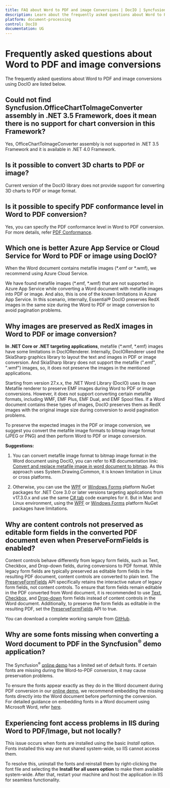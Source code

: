 ```yaml
---
title: FAQ about Word to PDF and image Conversions | DocIO | Syncfusion&reg;
description: Learn about the frequently asked questions about Word to PDF and image conversions in the .NET Word (DocIO) library.
platform: document-processing
control: DocIO
documentation: UG
---
```


# Frequently asked questions about Word to PDF and image conversions

The frequently asked questions about Word to PDF and image conversions using DocIO are listed below.

## Could not find Syncfusion.OfficeChartToImageConverter assembly in .NET 3.5 Framework, does it mean there is no support for chart conversion in this Framework? 

Yes, OfficeChartToImageConverter assembly is not supported in .NET 3.5 Framework and it is available in .NET 4.0 Framework.

## Is it possible to convert 3D charts to PDF or image?

Current version of the DocIO library does not provide support for converting 3D charts to PDF or image format.

## Is it possible to specify PDF conformance level in Word to PDF conversion?

Yes, you can specify the PDF conformance level in Word to PDF conversion. For more details, refer [PDF Conformance](https://help.syncfusion.com/document-processing/pdf/pdf-library/net/working-with-pdf-conformance).

## Which one is better Azure App Service or Cloud Service for Word to PDF or image using DocIO?

When the Word document contains metafile images (*.emf or *.wmf), we recommend using Azure Cloud Service.

We have found metafile images (*.emf, *.wmf) that are not supported in Azure App Service while converting a Word document with metafile images into PDF or image. And also, this is one of the known limitations in Azure App Service. In this scenario, internally, Essential&reg; DocIO preserves RedX images in the same size during the Word to PDF or image conversion to avoid pagination problems.

## Why images are preserved as RedX images in Word to PDF or image conversion?

**In .NET Core or .NET targeting applications**, metafile (*.wmf, *.emf) images have some limitations in DocIORenderer. Internally, DocIORenderer used the SkiaSharp graphics library to layout the text and images in PDF or image conversion. And SkiaSharp library does not support the metafile (".emf", ".wmf") images, so, it does not preserve the images in the mentioned applications.

Starting from version 27.x.x, the .NET Word Library (DocIO) uses its own Metafile renderer to preserve EMF images during Word to PDF or image conversions. However, it does not support converting certain metafile formats, including WMF, EMF Plus, EMF Dual, and EMF Spool files. If a Word document contains these types of images, DocIO preserves them as RedX images with the original image size during conversion to avoid pagination problems.

To preserve the expected images in the PDF or image conversion, we suggest you convert the metafile image formats to bitmap image format (JPEG or PNG) and then perform Word to PDF or image conversion.

**Suggestions:**

1. You can convert metafile image format to bitmap image format in the Word document using DocIO, you can refer to KB documentation link: [Convert and replace metafile image in word document to bitmap](https://support.syncfusion.com/kb/article/11331/how-to-convert-and-replace-emf-image-in-word-document-to-png-with-same-size). As this approach uses System.Drawing.Common, it is known limitation in Linux or cross platforms.

2. Otherwise, you can use the [WPF](https://www.nuget.org/packages/Syncfusion.DocToPDFConverter.Wpf/) or [Windows Forms](https://www.nuget.org/packages/Syncfusion.DocToPDFConverter.WinForms/) platform NuGet packages for .NET Core 3.0 or later versions targeting applications from v17.3.0.x and use the same [C# tab](https://help.syncfusion.com/document-processing/word/conversions/word-to-pdf/net/word-to-pdf) code examples for it. But in Mac and Linux environment, using the [WPF](https://www.nuget.org/packages/Syncfusion.DocToPDFConverter.Wpf) or [Windows Forms](https://www.nuget.org/packages/Syncfusion.DocToPDFConverter.WinForms/) platform NuGet packages have limitations.

## Why are content controls not preserved as editable form fields in the converted PDF document even when PreserveFormFields is enabled? 

Content controls behave differently from legacy form fields, such as Text, Checkbox, and Drop-down fields, during conversions to PDF format. While legacy form fields are typically preserved as editable form fields in the resulting PDF document, content controls are converted to plain text. The [PreserveFormFields](https://help.syncfusion.com/cr/document-processing/Syncfusion.DocToPDFConverter.DocToPDFConverterSettings.html#Syncfusion_DocToPDFConverter_DocToPDFConverterSettings_PreserveFormFields) API specifically retains the interactive nature of legacy form fields, not content controls.
To ensure that form fields remain editable in the PDF converted from Word document, it is recommended to use [Text](https://help.syncfusion.com/document-processing/word/word-library/net/working-with-form-fields#text-form-field), [Checkbox](https://help.syncfusion.com/document-processing/word/word-library/net/working-with-form-fields#check-box), and [Drop-down](https://help.syncfusion.com/document-processing/word/word-library/net/working-with-form-fields#drop-down) form fields instead of content controls in the Word document. Additionally, to preserve the form fields as editable in the resulting PDF, set the [PreserveFormFields](https://help.syncfusion.com/cr/document-processing/Syncfusion.DocToPDFConverter.DocToPDFConverterSettings.html#Syncfusion_DocToPDFConverter_DocToPDFConverterSettings_PreserveFormFields) API to true.

You can download a complete working sample from [GitHub](https://github.com/SyncfusionExamples/DocIO-Examples/tree/main/Word-to-PDF-Conversion/Create-fillable-PDF-from-Word).

## Why are some fonts missing when converting a Word document to PDF in the Syncfusion<sup>®</sup> demo application?

The Syncfusion<sup>®</sup> [online demo](https://ej2aspnetcore.azurewebsites.net/aspnetcore/word/wordtopdf#/material3) has a limited set of default fonts. If certain fonts are missing during the Word-to-PDF conversion, it may cause preservation problems.

To ensure the fonts appear exactly as they do in the Word document during PDF conversion in our [online demo](https://ej2aspnetcore.azurewebsites.net/aspnetcore/word/wordtopdf#/material3), we recommend embedding the missing fonts directly into the Word document before performing the conversion. For detailed guidance on embedding fonts in a Word document using Microsoft Word, refer [here](https://support.syncfusion.com/kb/article/13969/how-to-resolve-font-problems-during-word-to-pdf-or-image-conversion#suggestion-3:-embed-fonts-in-docx).

## Experiencing font access problems in IIS during Word to PDF/Image, but not locally?

This issue occurs when fonts are installed using the basic *Install* option. Fonts installed this way are not shared system-wide, so IIS cannot access them.

To resolve this, uninstall the fonts and reinstall them by right-clicking the font file and selecting the **Install for all users option** to make them available system-wide. After that, restart your machine and host the application in IIS for seamless functionality.

